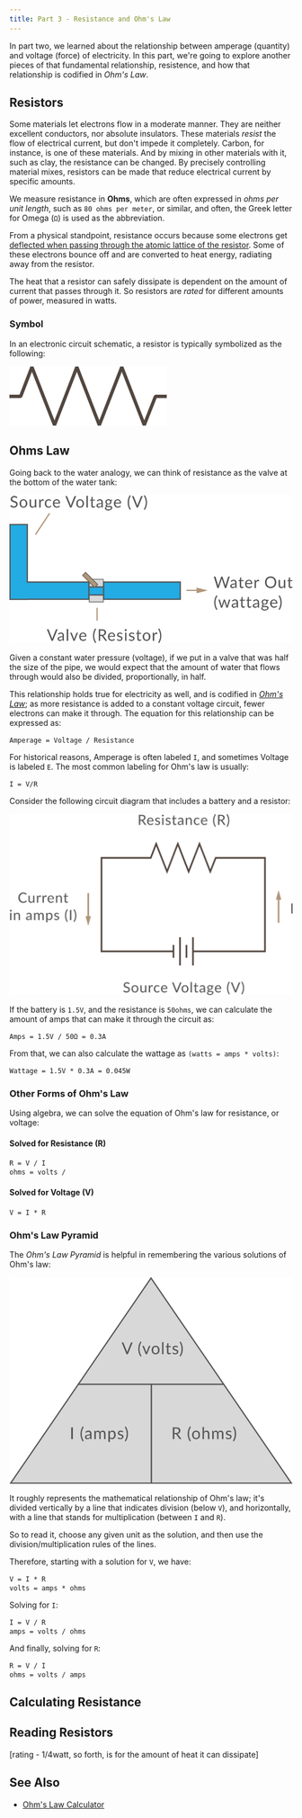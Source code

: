 ```yaml
---
title: Part 3 - Resistance and Ohm's Law
---
```


In part two, we learned about the relationship between amperage (quantity) and voltage (force) of electricity. In this part, we're going to explore another pieces of that fundamental relationship, resistence, and how that relationship is codified in _Ohm's Law_.


## Resistors

Some materials let electrons flow in a moderate manner. They are neither excellent conductors, nor absolute insulators. These materials _resist_ the flow of electrical current, but don't impede it completely. Carbon, for instance, is one of these materials. And by mixing in other materials with it, such as clay, the resistance can be changed. By precisely controlling material mixes, resistors can be made that reduce electrical current by specific amounts.

We measure resistance in **Ohms**, which are often expressed in _ohms per unit length_, such as `80 ohms per meter`, or similar, and often, the Greek letter for Omega (`Ω`) is used as the abbreviation. 

From a physical standpoint, resistance occurs because some electrons get [deflected when passing through the atomic lattice of the resistor](https://en.wikipedia.org/wiki/Free_electron_model). Some of these electrons bounce off and are converted to heat energy, radiating away from the resistor.

The heat that a resistor can safely dissipate is dependent on the amount of current that passes through it. So resistors are _rated_ for different amounts of power, measured in watts. 


### Symbol

In an electronic circuit schematic, a resistor is typically symbolized as the following:

![](/Common_Files/Resistor.svg)


## Ohms Law

Going back to the water analogy, we can think of resistance as the valve at the bottom of the water tank:

![](../Resistor_Valve.svg)

Given a constant water pressure (voltage), if we put in a valve that was half the size of the pipe, we would expect that the amount of water that flows through would also be divided, proportionally, in half.

This relationship holds true for electricity as well, and is codified in [_Ohm's Law_](https://en.wikipedia.org/wiki/Ohm%27s_law); as more resistance is added to a constant voltage circuit, fewer electrons can make it through. The equation for this relationship can be expressed as:

```
Amperage = Voltage / Resistance
```

For historical reasons, Amperage is often labeled `I`, and sometimes Voltage is labeled `E`.  The most common labeling for Ohm's law is usually:

```
I = V/R
```

Consider the following circuit diagram that includes a battery and a resistor:

![](../Ohms_Circuit.svg)

If the battery is `1.5V`, and the resistance is `50ohms`, we can calculate the amount of amps that can make it through the circuit as:

```
Amps = 1.5V / 50Ω = 0.3A
```

From that, we can also calculate the wattage as `(watts = amps * volts)`:

```
Wattage = 1.5V * 0.3A = 0.045W
```

### Other Forms of Ohm's Law

Using algebra, we can solve the equation of Ohm's law for resistance, or voltage:

#### Solved for Resistance (R)

```
R = V / I
ohms = volts / 
```

#### Solved for Voltage (V)

```
V = I * R
```

### Ohm's Law Pyramid

The _Ohm's Law Pyramid_ is helpful in remembering the various solutions of Ohm's law:

![](../Ohms_Law_Pyramid.svg)

It roughly represents the mathematical relationship of Ohm's law; it's divided vertically by a line that indicates division (below `V`), and horizontally, with a line that stands for multiplication (between `I` and `R`).

So to read it, choose any given unit as the solution, and then use the division/multiplication rules of the lines.

Therefore, starting with a solution for `V`, we have:

```
V = I * R
volts = amps * ohms
```

Solving for `I`:

```
I = V / R
amps = volts / ohms
```

And finally, solving for `R`:

```
R = V / I
ohms = volts / amps
```

## Calculating Resistance


## Reading Resistors


[rating - 1/4watt, so forth, is for the amount of heat it can dissipate]

## See Also
 
 * [Ohm's Law Calculator](http://www.ohmslawcalculator.com/ohms-law-calculator)

<!--
 
# Things to add

 * [Derating and Temperature Coefficient](https://www.digikey.com/en/maker/blogs/a8c993213afd48c3b08b65d2e372197c)

-->